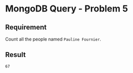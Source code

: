 # MongoDB Query - Problem 5

## Requirement

Count all the people named `Pauline Fournier`.



## Result

```result
67
```
